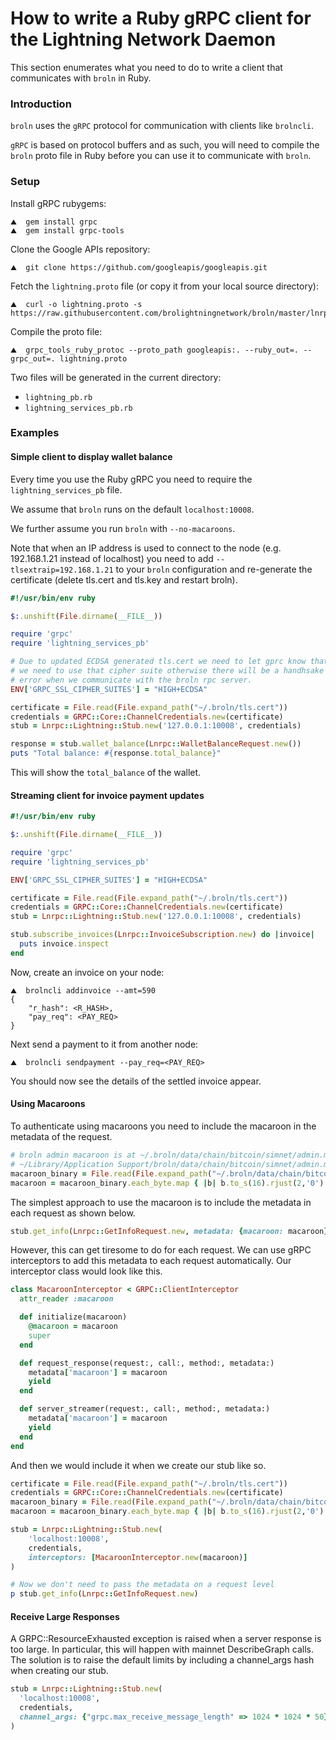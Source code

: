 # How to write a Ruby gRPC client for the Lightning Network Daemon

This section enumerates what you need to do to write a client that communicates
with `broln` in Ruby.

### Introduction

`broln` uses the `gRPC` protocol for communication with clients like `brolncli`.

`gRPC` is based on protocol buffers and as such, you will need to compile
the `broln` proto file in Ruby before you can use it to communicate with `broln`.

### Setup

Install gRPC rubygems:

```shell
⛰  gem install grpc
⛰  gem install grpc-tools
```

Clone the Google APIs repository:

```shell
⛰  git clone https://github.com/googleapis/googleapis.git
```

Fetch the `lightning.proto` file (or copy it from your local source directory):

```shell
⛰  curl -o lightning.proto -s https://raw.githubusercontent.com/brolightningnetwork/broln/master/lnrpc/lightning.proto
```

Compile the proto file:

```shell
⛰  grpc_tools_ruby_protoc --proto_path googleapis:. --ruby_out=. --grpc_out=. lightning.proto
```

Two files will be generated in the current directory: 

* `lightning_pb.rb`
* `lightning_services_pb.rb`

### Examples

#### Simple client to display wallet balance

Every time you use the Ruby gRPC you need to require the `lightning_services_pb` file.

We assume that `broln` runs on the default `localhost:10008`.

We further assume you run `broln` with `--no-macaroons`.

Note that when an IP address is used to connect to the node (e.g. 192.168.1.21 instead of localhost) you need to add `--tlsextraip=192.168.1.21` to your `broln` configuration and re-generate the certificate (delete tls.cert and tls.key and restart broln).

```ruby
#!/usr/bin/env ruby

$:.unshift(File.dirname(__FILE__))

require 'grpc'
require 'lightning_services_pb'

# Due to updated ECDSA generated tls.cert we need to let gprc know that
# we need to use that cipher suite otherwise there will be a handhsake
# error when we communicate with the broln rpc server.
ENV['GRPC_SSL_CIPHER_SUITES'] = "HIGH+ECDSA"

certificate = File.read(File.expand_path("~/.broln/tls.cert"))
credentials = GRPC::Core::ChannelCredentials.new(certificate)
stub = Lnrpc::Lightning::Stub.new('127.0.0.1:10008', credentials)

response = stub.wallet_balance(Lnrpc::WalletBalanceRequest.new())
puts "Total balance: #{response.total_balance}"
```

This will show the `total_balance` of the wallet.

#### Streaming client for invoice payment updates

```ruby
#!/usr/bin/env ruby

$:.unshift(File.dirname(__FILE__))

require 'grpc'
require 'lightning_services_pb'

ENV['GRPC_SSL_CIPHER_SUITES'] = "HIGH+ECDSA"

certificate = File.read(File.expand_path("~/.broln/tls.cert"))
credentials = GRPC::Core::ChannelCredentials.new(certificate)
stub = Lnrpc::Lightning::Stub.new('127.0.0.1:10008', credentials)

stub.subscribe_invoices(Lnrpc::InvoiceSubscription.new) do |invoice|
  puts invoice.inspect
end
```

Now, create an invoice on your node:

```shell
⛰  brolncli addinvoice --amt=590
{
	"r_hash": <R_HASH>,
	"pay_req": <PAY_REQ>
}
```

Next send a payment to it from another node:

```shell
⛰  brolncli sendpayment --pay_req=<PAY_REQ>
```

You should now see the details of the settled invoice appear.

#### Using Macaroons

To authenticate using macaroons you need to include the macaroon in the metadata of the request.

```ruby
# broln admin macaroon is at ~/.broln/data/chain/bitcoin/simnet/admin.macaroon on Linux and
# ~/Library/Application Support/broln/data/chain/bitcoin/simnet/admin.macaroon on Mac
macaroon_binary = File.read(File.expand_path("~/.broln/data/chain/bitcoin/simnet/admin.macaroon"))
macaroon = macaroon_binary.each_byte.map { |b| b.to_s(16).rjust(2,'0') }.join
```

The simplest approach to use the macaroon is to include the metadata in each request as shown below.

```ruby
stub.get_info(Lnrpc::GetInfoRequest.new, metadata: {macaroon: macaroon})
```

However, this can get tiresome to do for each request. We can use gRPC interceptors to add this metadata to each request automatically. Our interceptor class would look like this.

```ruby
class MacaroonInterceptor < GRPC::ClientInterceptor
  attr_reader :macaroon

  def initialize(macaroon)
    @macaroon = macaroon
    super
  end

  def request_response(request:, call:, method:, metadata:)
    metadata['macaroon'] = macaroon
    yield
  end

  def server_streamer(request:, call:, method:, metadata:)
    metadata['macaroon'] = macaroon
    yield
  end
end
```

And then we would include it when we create our stub like so.

```ruby
certificate = File.read(File.expand_path("~/.broln/tls.cert"))
credentials = GRPC::Core::ChannelCredentials.new(certificate)
macaroon_binary = File.read(File.expand_path("~/.broln/data/chain/bitcoin/simnet/admin.macaroon"))
macaroon = macaroon_binary.each_byte.map { |b| b.to_s(16).rjust(2,'0') }.join

stub = Lnrpc::Lightning::Stub.new(
	'localhost:10008',
	credentials,
	interceptors: [MacaroonInterceptor.new(macaroon)]
)

# Now we don't need to pass the metadata on a request level
p stub.get_info(Lnrpc::GetInfoRequest.new)
```

#### Receive Large Responses

A GRPC::ResourceExhausted exception is raised when a server response is too large. In particular, this will happen with mainnet DescribeGraph calls. The solution is to raise the default limits by including a channel_args hash when creating our stub.

```ruby
stub = Lnrpc::Lightning::Stub.new(
  'localhost:10008',
  credentials,
  channel_args: {"grpc.max_receive_message_length" => 1024 * 1024 * 50}
)
```

